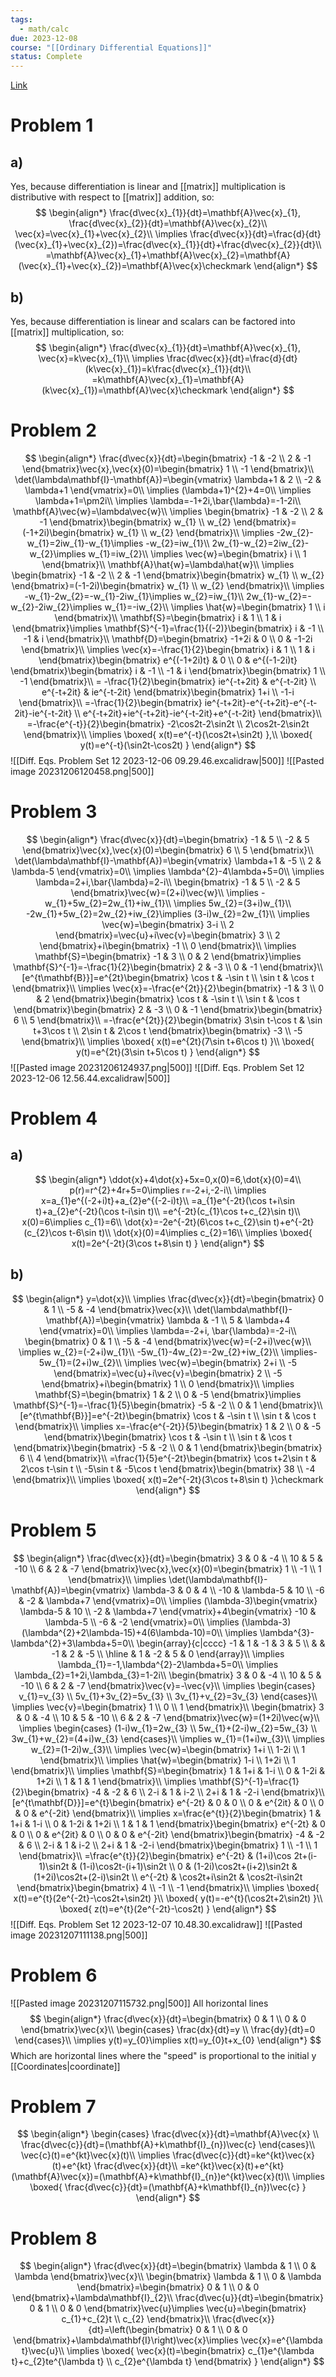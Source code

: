 ```yaml
---
tags:
  - math/calc
due: 2023-12-08
course: "[[Ordinary Differential Equations]]"
status: Complete
---
```

[Link](http://math.rwinters.com/E21c/homework/PS12-2023.pdf)
# Problem 1
## a)
Yes, because differentiation is linear and [[matrix]] multiplication is distributive with respect to [[matrix]] addition, so:
$$
\begin{align*}
\frac{d\vec{x}_{1}}{dt}=\mathbf{A}\vec{x}_{1}, \frac{d\vec{x}_{2}}{dt}=\mathbf{A}\vec{x}_{2}\\
\vec{x}=\vec{x}_{1}+\vec{x}_{2}\\
\implies \frac{d\vec{x}}{dt}=\frac{d}{dt}(\vec{x}_{1}+\vec{x}_{2})=\frac{d\vec{x}_{1}}{dt}+\frac{d\vec{x}_{2}}{dt}\\
=\mathbf{A}\vec{x}_{1}+\mathbf{A}\vec{x}_{2}=\mathbf{A}(\vec{x}_{1}+\vec{x}_{2})=\mathbf{A}\vec{x}\checkmark
\end{align*}
$$
## b)
Yes, because differentiation is linear and scalars can be factored into [[matrix]] multiplication, so:
$$
\begin{align*}
\frac{d\vec{x}_{1}}{dt}=\mathbf{A}\vec{x}_{1}, \vec{x}=k\vec{x}_{1}\\
\implies \frac{d\vec{x}}{dt}=\frac{d}{dt}(k\vec{x}_{1})=k\frac{d\vec{x}_{1}}{dt}\\
=k\mathbf{A}\vec{x}_{1}=\mathbf{A}(k\vec{x}_{1})=\mathbf{A}\vec{x}\checkmark
\end{align*}
$$
# Problem 2
$$
\begin{align*}
\frac{d\vec{x}}{dt}=\begin{bmatrix}
-1 & -2 \\
2 & -1
\end{bmatrix}\vec{x},\vec{x}(0)=\begin{bmatrix}
1 \\
-1
\end{bmatrix}\\
\det(\lambda\mathbf{I}-\mathbf{A})=\begin{vmatrix}
\lambda+1 & 2 \\
-2 & \lambda+1
\end{vmatrix}=0\\
\implies (\lambda+1)^{2}+4=0\\
\implies \lambda+1=\pm2i\\
\implies \lambda=-1+2i,\bar{\lambda}=-1-2i\\
\mathbf{A}\vec{w}=\lambda\vec{w}\\
\implies \begin{bmatrix}
-1 & -2 \\
2 & -1
\end{bmatrix}\begin{bmatrix}
w_{1} \\
w_{2}
\end{bmatrix}=(-1+2i)\begin{bmatrix}
w_{1} \\
w_{2}
\end{bmatrix}\\
\implies -2w_{2}-w_{1}=2iw_{1}-w_{1}\implies -w_{2}=iw_{1}\\
2w_{1}-w_{2}=2iw_{2}-w_{2}\implies w_{1}=iw_{2}\\
\implies \vec{w}=\begin{bmatrix}
i \\
1
\end{bmatrix}\\
\mathbf{A}\hat{w}=\lambda\hat{w}\\
\implies \begin{bmatrix}
-1 & -2 \\
2 & -1
\end{bmatrix}\begin{bmatrix}
w_{1} \\
w_{2}
\end{bmatrix}=(-1-2i)\begin{bmatrix}
w_{1} \\
w_{2}
\end{bmatrix}\\
\implies -w_{1}-2w_{2}=-w_{1}-2iw_{1}\implies w_{2}=iw_{1}\\
2w_{1}-w_{2}=-w_{2}-2iw_{2}\implies w_{1}=-iw_{2}\\
\implies \hat{w}=\begin{bmatrix}
1 \\
i
\end{bmatrix}\\
\mathbf{S}=\begin{bmatrix}
i & 1 \\
1 & i
\end{bmatrix}\implies \mathbf{S}^{-1}=\frac{1}{(-2)}\begin{bmatrix}
i & -1 \\
-1 & i
\end{bmatrix}\\
\mathbf{D}=\begin{bmatrix}
-1+2i & 0 \\
0 & -1-2i
\end{bmatrix}\\
\implies \vec{x}=-\frac{1}{2}\begin{bmatrix}
i & 1 \\
1 & i
\end{bmatrix}\begin{bmatrix}
e^{(-1+2i)t} & 0 \\
0 & e^{(-1-2i)t}
\end{bmatrix}\begin{bmatrix}
i & -1 \\
-1 & i
\end{bmatrix}\begin{bmatrix}
1 \\
-1
\end{bmatrix}\\
= -\frac{1}{2}\begin{bmatrix}
ie^{-t+2it} & e^{-t-2it} \\
e^{-t+2it} & ie^{-t-2it}
\end{bmatrix}\begin{bmatrix}
1+i \\
-1-i
\end{bmatrix}\\
=-\frac{1}{2}\begin{bmatrix}
ie^{-t+2it}-e^{-t+2it}-e^{-t-2it}-ie^{-t-2it} \\
e^{-t+2it}+ie^{-t+2it}-ie^{-t-2it}+e^{-t-2it}
\end{bmatrix}\\
=-\frac{e^{-t}}{2}\begin{bmatrix}
-2\cos2t-2\sin2t \\
2\cos2t-2\sin2t
\end{bmatrix}\\
\implies \boxed{ x(t)=e^{-t}(\cos2t+\sin2t) },\\
\boxed{ y(t)=e^{-t}(\sin2t-\cos2t) }
\end{align*}
$$
![[Diff. Eqs. Problem Set 12 2023-12-06 09.29.46.excalidraw|500]]
![[Pasted image 20231206120458.png|500]]
# Problem 3
$$
\begin{align*}
\frac{d\vec{x}}{dt}=\begin{bmatrix}
-1 & 5 \\
-2 & 5
\end{bmatrix}\vec{x},\vec{x}(0)=\begin{bmatrix}
6 \\
5
\end{bmatrix}\\
\det(\lambda\mathbf{I}-\mathbf{A})=\begin{vmatrix}
\lambda+1 & -5 \\
2 & \lambda-5
\end{vmatrix}=0\\
\implies \lambda^{2}-4\lambda+5=0\\
\implies \lambda=2+i,\bar{\lambda}=2-i\\
\begin{bmatrix}
-1 & 5 \\
-2 & 5
\end{bmatrix}\vec{w}=(2+i)\vec{w}\\
\implies -w_{1}+5w_{2}=2w_{1}+iw_{1}\\
\implies 5w_{2}=(3+i)w_{1}\\
-2w_{1}+5w_{2}=2w_{2}+iw_{2}\implies (3-i)w_{2}=2w_{1}\\
\implies \vec{w}=\begin{bmatrix}
3-i \\
2
\end{bmatrix}=\vec{u}+i\vec{v}=\begin{bmatrix}
3 \\
2
\end{bmatrix}+i\begin{bmatrix}
-1 \\
0
\end{bmatrix}\\
\implies \mathbf{S}=\begin{bmatrix}
-1 & 3 \\
0 & 2
\end{bmatrix}\implies \mathbf{S}^{-1}=-\frac{1}{2}\begin{bmatrix}
2 & -3 \\
0 & -1
\end{bmatrix}\\
[e^{t\mathbf{B}}]=e^{2t}\begin{bmatrix}
\cos t & -\sin t \\
\sin t & \cos t
\end{bmatrix}\\
\implies \vec{x}=-\frac{e^{2t}}{2}\begin{bmatrix}
-1 & 3 \\
0 & 2
\end{bmatrix}\begin{bmatrix}
\cos t & -\sin t \\
\sin t & \cos t
\end{bmatrix}\begin{bmatrix}
2 & -3 \\
0 & -1
\end{bmatrix}\begin{bmatrix}
6 \\
5
\end{bmatrix}\\
=-\frac{e^{2t}}{2}\begin{bmatrix}
3\sin t-\cos t & \sin t+3\cos t \\
2\sin t & 2\cos t
\end{bmatrix}\begin{bmatrix}
-3 \\
-5
\end{bmatrix}\\
\implies \boxed{ x(t)=e^{2t}(7\sin t+6\cos t) }\\
\boxed{ y(t)=e^{2t}(3\sin t+5\cos t) }
\end{align*}
$$
![[Pasted image 20231206124937.png|500]]
![[Diff. Eqs. Problem Set 12 2023-12-06 12.56.44.excalidraw|500]]
# Problem 4
## a)
$$
\begin{align*}
\ddot{x}+4\dot{x}+5x=0,x(0)=6,\dot{x}(0)=4\\
p(r)=r^{2}+4r+5=0\implies r=-2+i,-2-i\\
\implies x=a_{1}e^{(-2+i)t}+a_{2}e^{(-2-i)t}\\
=a_{1}e^{-2t}(\cos t+i\sin t)+a_{2}e^{-2t}(\cos t-i\sin t)\\
=e^{-2t}(c_{1}\cos t+c_{2}\sin t)\\
x(0)=6\implies c_{1}=6\\
\dot{x}=-2e^{-2t}(6\cos t+c_{2}\sin t)+e^{-2t}(c_{2}\cos t-6\sin t)\\
\dot{x}(0)=4\implies c_{2}=16\\
\implies \boxed{ x(t)=2e^{-2t}(3\cos t+8\sin  t) }
\end{align*}
$$
## b)
$$
\begin{align*}
y=\dot{x}\\
\implies \frac{d\vec{x}}{dt}=\begin{bmatrix}
0 & 1 \\
-5 & -4
\end{bmatrix}\vec{x}\\
\det(\lambda\mathbf{I}-\mathbf{A})=\begin{vmatrix}
\lambda & -1 \\
5 & \lambda+4
\end{vmatrix}=0\\
\implies \lambda=-2+i, \bar{\lambda}=-2-i\\
\begin{bmatrix}
0 & 1 \\
-5 & -4
\end{bmatrix}\vec{w}=(-2+i)\vec{w}\\
\implies w_{2}=(-2+i)w_{1}\\
-5w_{1}-4w_{2}=-2w_{2}+iw_{2}\\
\implies-5w_{1}=(2+i)w_{2}\\
\implies \vec{w}=\begin{bmatrix}
2+i \\
-5
\end{bmatrix}=\vec{u}+i\vec{v}=\begin{bmatrix}
2 \\
-5
\end{bmatrix}+i\begin{bmatrix}
1 \\
0
\end{bmatrix}\\
\implies \mathbf{S}=\begin{bmatrix}
1 & 2 \\
0 & -5
\end{bmatrix}\implies \mathbf{S}^{-1}=-\frac{1}{5}\begin{bmatrix}
-5 & -2 \\
0 & 1
\end{bmatrix}\\
[e^{t\mathbf{B}}]=e^{-2t}\begin{bmatrix}
\cos t & -\sin t \\
\sin t & \cos t
\end{bmatrix}\\
\implies x=-\frac{e^{-2t}}{5}\begin{bmatrix}
1 & 2 \\
0 & -5
\end{bmatrix}\begin{bmatrix}
\cos t & -\sin t \\
\sin t & \cos t
\end{bmatrix}\begin{bmatrix}
-5 & -2 \\
0 & 1
\end{bmatrix}\begin{bmatrix}
6 \\
4
\end{bmatrix}\\
=\frac{1}{5}e^{-2t}\begin{bmatrix}
\cos t+2\sin t & 2\cos t-\sin t \\
-5\sin t & -5\cos t
\end{bmatrix}\begin{bmatrix}
38 \\
-4
\end{bmatrix}\\
\implies \boxed{ x(t)=2e^{-2t}(3\cos t+8\sin t) }\checkmark
\end{align*}
$$
# Problem 5
$$
\begin{align*}
\frac{d\vec{x}}{dt}=\begin{bmatrix}
3 & 0 & -4 \\
10 & 5 & -10 \\
6 & 2 & -7
\end{bmatrix}\vec{x},\vec{x}(0)=\begin{bmatrix}
1 \\
-1 \\
1
\end{bmatrix}\\
\implies \det(\lambda\mathbf{I}-\mathbf{A})=\begin{vmatrix}
\lambda-3 & 0 & 4 \\
-10 & \lambda-5 & 10 \\
-6 & -2 &  \lambda+7
\end{vmatrix}=0\\
\implies (\lambda-3)\begin{vmatrix}
\lambda-5 & 10 \\
-2 & \lambda+7
\end{vmatrix}+4\begin{vmatrix}
-10 & \lambda-5 \\
-6 & -2
\end{vmatrix}=0\\
\implies (\lambda-3)(\lambda^{2}+2\lambda-15)+4(6\lambda-10)=0\\
\implies \lambda^{3}-\lambda^{2}+3\lambda+5=0\\
\begin{array}{c|cccc}
-1 & 1 & -1 & 3 & 5 \\
 &  & -1 & 2 & -5 \\
\hline & 1 & -2 & 5 & 0
\end{array}\\
\implies \lambda_{1}=-1,\lambda^{2}-2\lambda+5=0\\
\implies \lambda_{2}=1+2i,\lambda_{3}=1-2i\\
\begin{bmatrix}
3 & 0 & -4 \\
10 & 5 & -10 \\
6 & 2 & -7
\end{bmatrix}\vec{v}=-\vec{v}\\
\implies \begin{cases}
v_{1}=v_{3} \\
5v_{1}+3v_{2}=5v_{3} \\
3v_{1}+v_{2}=3v_{3}
\end{cases}\\
\implies \vec{v}=\begin{bmatrix}
1 \\
0 \\
1
\end{bmatrix}\\
\begin{bmatrix}
3 & 0 & -4 \\
10 & 5 & -10 \\
6 & 2 & -7
\end{bmatrix}\vec{w}=(1+2i)\vec{w}\\
\implies \begin{cases}
(1-i)w_{1}=2w_{3} \\
5w_{1}+(2-i)w_{2}=5w_{3} \\
3w_{1}+w_{2}=(4+i)w_{3}
\end{cases}\\
\implies w_{1}=(1+i)w_{3}\\
\implies w_{2}=(1-2i)w_{3}\\
\implies \vec{w}=\begin{bmatrix}
1+i \\
1-2i \\
1
\end{bmatrix}\\
\implies \hat{w}=\begin{bmatrix}
1-i \\
1+2i \\
1
\end{bmatrix}\\
\implies \mathbf{S}=\begin{bmatrix}
1 & 1+i & 1-i \\
0 & 1-2i & 1+2i \\
1 & 1 & 1
\end{bmatrix}\\
\implies \mathbf{S}^{-1}=\frac{1}{2}\begin{bmatrix}
-4 & -2 & 6 \\
2-i & 1 & i-2 \\
2+i & 1 & -2-i
\end{bmatrix}\\
[e^{t\mathbf{D}}]=e^{t}\begin{bmatrix}
e^{-2t} & 0 & 0 \\
0 & e^{2it} & 0 \\
0 & 0 & e^{-2it}
\end{bmatrix}\\
\implies x=\frac{e^{t}}{2}\begin{bmatrix}
1 & 1+i & 1-i \\
0 & 1-2i & 1+2i \\
1 & 1 & 1
\end{bmatrix}\begin{bmatrix}
e^{-2t} & 0 & 0 \\
0 & e^{2it} & 0 \\
0 & 0 & e^{-2it}
\end{bmatrix}\begin{bmatrix}
-4 & -2 & 6 \\
2-i & 1 & i-2 \\
2+i & 1 & -2-i
\end{bmatrix}\begin{bmatrix}
1 \\
-1 \\
1
\end{bmatrix}\\
=\frac{e^{t}}{2}\begin{bmatrix}
e^{-2t} & (1+i)\cos 2t+(i-1)\sin2t & (1-i)\cos2t-(i+1)\sin2t \\
0 & (1-2i)\cos2t+(i+2)\sin2t & (1+2i)\cos2t+(2-i)\sin2t \\
e^{-2t} & \cos2t+i\sin2t & \cos2t-i\sin2t
\end{bmatrix}\begin{bmatrix}
4 \\
-1 \\
-1
\end{bmatrix}\\
\implies \boxed{ x(t)=e^{t}(2e^{-2t}-\cos2t+\sin2t) }\\
\boxed{ y(t)=-e^{t}(\cos2t+2\sin2t) }\\
\boxed{ z(t)=e^{t}(2e^{-2t}-\cos2t) }
\end{align*}
$$
![[Diff. Eqs. Problem Set 12 2023-12-07 10.48.30.excalidraw]]
![[Pasted image 20231207111138.png|500]]
# Problem 6
![[Pasted image 20231207115732.png|500]]
All horizontal lines
$$
\begin{align*}
\frac{d\vec{x}}{dt}=\begin{bmatrix}
0 & 1 \\
0 & 0
\end{bmatrix}\vec{x}\\
\begin{cases}
\frac{dx}{dt}=y \\
\frac{dy}{dt}=0
\end{cases}\\
\implies y(t)=y_{0}\implies x(t)=y_{0}t+x_{0}
\end{align*}
$$
Which are horizontal lines where the "speed" is proportional to the initial y [[Coordinates|coordinate]]
# Problem 7
$$
\begin{align*}
\begin{cases}
\frac{d\vec{x}}{dt}=\mathbf{A}\vec{x} \\
\frac{d\vec{c}}{dt}=(\mathbf{A}+k\mathbf{I}_{n})\vec{c}
\end{cases}\\
\vec{c}(t)=e^{kt}\vec{x}(t)\\
\implies \frac{d\vec{c}}{dt}=ke^{kt}\vec{x}(t)+e^{kt} \frac{d\vec{x}}{dt}\\
=ke^{kt}\vec{x}(t)+e^{kt}(\mathbf{A}\vec{x})=(\mathbf{A}+k\mathbf{I}_{n})e^{kt}\vec{x}(t)\\
\implies \boxed{ \frac{d\vec{c}}{dt}=(\mathbf{A}+k\mathbf{I}_{n})\vec{c} }
\end{align*}
$$
# Problem 8
$$
\begin{align*}
\frac{d\vec{x}}{dt}=\begin{bmatrix}
\lambda & 1 \\
0 & \lambda
\end{bmatrix}\vec{x}\\
\begin{bmatrix}
\lambda & 1 \\
0 & \lambda
\end{bmatrix}=\begin{bmatrix}
0 & 1 \\
0 & 0
\end{bmatrix}+\lambda\mathbf{I}_{2}\\
\frac{d\vec{u}}{dt}=\begin{bmatrix}
0 & 1 \\
0 & 0
\end{bmatrix}\vec{u}\implies \vec{u}=\begin{bmatrix}
c_{1}+c_{2}t \\
c_{2}
\end{bmatrix}\\
\frac{d\vec{x}}{dt}=\left(\begin{bmatrix}
0 & 1 \\
0 & 0
\end{bmatrix}+\lambda\mathbf{I}\right)\vec{x}\implies \vec{x}=e^{\lambda t}\vec{u}\\
\implies \boxed{ \vec{x}(t)=\begin{bmatrix}
c_{1}e^{\lambda t}+c_{2}te^{\lambda t} \\
c_{2}e^{\lambda t}
\end{bmatrix} }
\end{align*}
$$